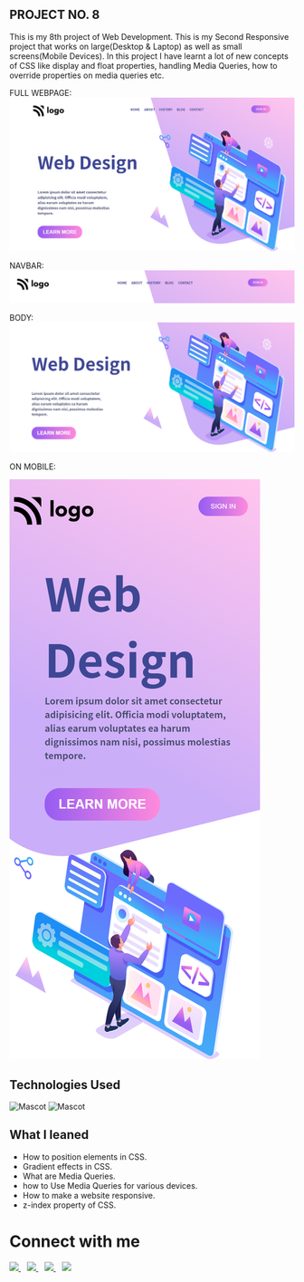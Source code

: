## PROJECT NO. 8

This is my 8th project of Web Development. This is my Second Responsive project that works on large(Desktop & Laptop) as well as small screens(Mobile Devices). In this project I have learnt a lot of new concepts of CSS like  display and float properties, handling Media Queries, how to override properties on media queries etc. 

FULL WEBPAGE:
![Project2](/sc/full.png "proj2 image")

NAVBAR:
![Project2]( /sc/nav.PNG "proj2 image")

BODY:
![Project2]( /sc/body.PNG "pro21 image")

ON MOBILE:

![mOBILE](/sc/mob.PNG)





## Technologies Used

![Mascot](https://www.vectorlogo.zone/logos/w3_html5/w3_html5-icon.svg "mascot logo")
![Mascot](https://www.vectorlogo.zone/logos/w3_css/w3_css-icon.svg "mascot logo")


## What I leaned

- How to position elements in CSS.
- Gradient effects in CSS.
- What are Media Queries.
- how to Use Media Queries for various devices.
- How to make a website responsive.
- z-index property of CSS.



# Connect with me

   <a href="https://www.linkedin.com/in/mughninoman97/" >
    <img width="30px" src="https://www.vectorlogo.zone/logos/linkedin/linkedin-icon.svg" />
  </a>&ensp;
  <a href="https://twitter.com/mughninoman97">
    <img width="30px" src="https://www.vectorlogo.zone/logos/twitter/twitter-official.svg" />
  </a>&ensp;
  <a href="https://www.instagram.com/mughninoman97/">
    <img width="30px" src="https://www.vectorlogo.zone/logos/instagram/instagram-icon.svg" />
  </a>&ensp;
  <a href="https://abdulmughninoman.hashnode.dev/">
  <img width="30px" src="https://cdn.hashnode.com/res/hashnode/image/upload/v1611902473383/CDyAuTy75.png?auto=compress" />
  </a>
